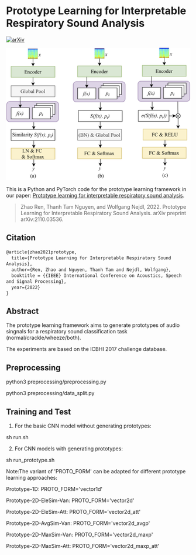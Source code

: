 # Prototype Learning for Interpretable Respiratory Sound Analysis
[![arXiv](https://img.shields.io/badge/arXiv-2111.12912-b31b1b.svg)](https://arxiv.org/abs/2110.03536)

![](paper/framework.png)

This is a Python and PyTorch code for the prototype learning framework in our paper: [Prototype learning for interpretable respiratory sound analysis](https://arxiv.org/pdf/2110.03536.pdf). 

>Zhao Ren, Thanh Tam Nguyen, and Wolfgang Nejdl, 2022. Prototype Learning for Interpretable Respiratory Sound Analysis. arXiv preprint arXiv:2110.03536.

## Citation

```
@article{zhao2021prototype,
  title={Prototype Learning for Interpretable Respiratory Sound Analysis},
  author={Ren, Zhao and Nguyen, Thanh Tam and Nejdl, Wolfgang},
  booktitle = {{IEEE} International Conference on Acoustics, Speech and Signal Processing},
  year={2022}
}
```

## Abstract

The prototype learning framework aims to generate prototypes of audio singnals for a respiratory sound classification task (normal/crackle/wheeze/both). 

The experiments are based on the ICBHI 2017 challenge database.


## Preprocessing

python3 preprocessing/preprocessing.py

python3 preprocessing/data_split.py


## Training and Test
1. For the basic CNN model without generating prototypes:

sh run.sh

2. For CNN models with generating prototypes:

sh run_prototype.sh 

Note:The variant of 'PROTO_FORM' can be adapted for different prototype learning approaches:

Prototype-1D: PROTO_FORM='vector1d'

Prototype-2D-EleSim-Van: PROTO_FORM='vector2d'

Prototype-2D-EleSim-Att: PROTO_FORM='vector2d_att'

Prototype-2D-AvgSim-Van: PROTO_FORM='vector2d_avgp'

Prototype-2D-MaxSim-Van: PROTO_FORM='vector2d_maxp'

Prototype-2D-MaxSim-Att: PROTO_FORM='vector2d_maxp_att'


<!---
## Cite
If you use the code from this repositroy, please cite the following reference in your paper:

[1] Zhao Ren, Thanh Tam Nguyen, and Wolfgang Nejdl. "Prototype learning for interpretable respiratory sound analysis." arXiv:2110.03536, 2021, 5 pages. 
-->


